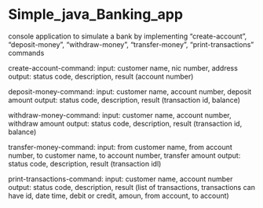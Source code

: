 # Simple_java_Banking_app
 console application to simulate a bank by implementing 
 “create-account”,
 “deposit-money”, 
 “withdraw-money”, 
 “transfer-money”, 
 “print-transactions” commands
 
 create-account-command:
input:  customer name, nic number, address
output:  status code, description, result (account number)

deposit-money-command:
input:  customer name, account number, deposit amount
output:  status code, description, result (transaction id, balance)
 
withdraw-money-command:
input:  customer name, account number, withdraw amount 
output:  status code, description, result (transaction id, balance)

transfer-money-command:
input:  from customer name, from account number, to customer name, to account number, transfer amount
output:  status code, description, result (transaction idl)

print-transactions-command:
input:  customer name, account number
output:  status code, description, result (list of transactions, transactions can have id, date time, debit or credit, amoun, from account, to account)

 
 
